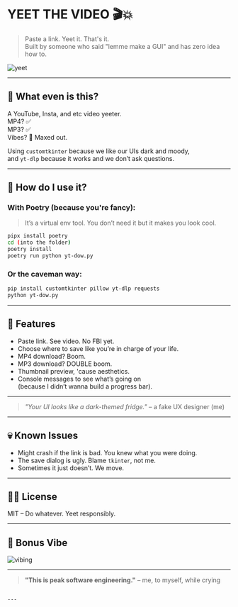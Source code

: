 
# YEET THE VIDEO 🎬💥

> Paste a link. Yeet it. That's it.  
> Built by someone who said "lemme make a GUI" and has zero idea how to.

![yeet](https://media.tenor.com/bmz3rtJh59kAAAAi/question-mark.gif)

---

## 🤨 What even is this?

A YouTube, Insta, and etc video yeeter.  
MP4? ✅  
MP3? ✅  
Vibes? 🧃 Maxed out.

Using `customtkinter` because we like our UIs dark and moody,  
and `yt-dlp` because it works and we don’t ask questions.

---

## 🧠 How do I use it?

### With Poetry (because you're fancy):

> It’s a virtual env tool. You don’t need it but it makes you look cool.

```bash
pipx install poetry
cd (into the folder)
poetry install
poetry run python yt-dow.py
```

### Or the caveman way:

```bash
pip install customtkinter pillow yt-dlp requests
python yt-dow.py
```

---

## 🧰 Features

- Paste link. See video. No FBI yet.
- Choose where to save like you’re in charge of your life.
- MP4 download? Boom.  
- MP3 download? DOUBLE boom.  
- Thumbnail preview, 'cause aesthetics.
- Console messages to see what’s going on  
  (because I didn’t wanna build a progress bar).

---

> *"Your UI looks like a dark-themed fridge."* – a fake UX designer (me)

---

## 💀 Known Issues

- Might crash if the link is bad. You knew what you were doing.
- The save dialog is ugly. Blame `tkinter`, not me.
- Sometimes it just doesn’t. We move.

---

## 🧙‍♂️ License

MIT – Do whatever. Yeet responsibly.

---

## 🐸 Bonus Vibe

![vibing](https://media1.tenor.com/m/Z-28SFKJaIsAAAAC/anime-pat.gif)

---

> **"This is peak software engineering."** – me, to myself, while crying

```

---
